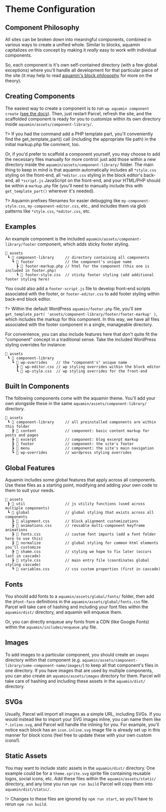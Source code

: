 # Theme Configuration

## Component Philosophy
All sites can be broken down into meaningful components, combined in various ways to create a unified whole. Similar to blocks, aquamin capitalizes on this concept by making it _really_ easy to work with individual components.

So, each component is it's own self-contained directory (with a few global exceptions) where you'll handle all development for that particular piece of the site (it may help to read [aquamin's block philosophy](/features/block-configuration#block-philosophy) for more on the theory).

## Creating Components

The easiest way to create a component is to run `wp aquamin component create` ([see the docs](features/wp-cli#wp-aquamin-component-create)). Then, just restart Parcel, refresh the site, and the scaffolded component is ready for you to customize within its own directory inside `aquamin/assets/component-library/`. 

?> If you had the command add a PHP template part, you'll conveniently find the get_template_part() call (including the appropriate file path) in the initial markup.php file comment, too.

Or, if you'd prefer to scaffold a component yourself, you may choose to add the necessary files manually for more control: just add those within a new directory inside the `aquamin/assets/component-library/` folder. The main thing to keep in mind is that aquamin automatically includes all `*style.css` styling on the front-end, all `*editor.css` styling in the block editor's back-end, all `*script.js` JavaScript on the front-end, and your HTML/PHP should be within a `markup.php` file (you'll need to manually include this with `get_template_part()` wherever it's needed).

?> Aquamin prefixes filenames for easier debugging like `my-component-style.css`, `my-component-editor.css`, etc., and includes them via glob patterns like `*style.css`, `*editor.css`, etc.

## Examples

An example component is the included `aquamin/assets/component-library/footer` component, which adds sticky footer styling.

```
📂 assets
 ┗ 📂 component-library     // directory containing all components
   ┗ 📂 footer              // the component's unique name
     ┣ 📄 footer-markup.php // html for the component (this one is included in footer.php) 
     ┗ 📄 footer-style.css  // sticky footer styling (add additional footer styling here)
```

You could also add a `footer-script.js` file to develop front-end scripts associated with the footer, or `footer-editor.css` to add footer styling within back-end block editor.

?> Within the default WordPress `aquamin/footer.php` file, you'll see `get_template_part( 'assets/component-library/footer/footer-markup' )`, which includes the markup for this component. In this way, we have all files associated with the footer component in a single, manageable directory.

For convenience, you can also include features here that don't quite fit the "component" concept in a traditional sense. Take the included WordPress styling overrides for instance:

```
📂 assets
 ┗ 📂 component-library
   ┗ 📂 wp-overrides    // the "component's" unique name
     ┣ 📄 wp-editor.css // wp styling overrides within the block editor
     ┗ 📄 wp-style.css  // wp styling overrides for the front-end
```

## Built In Components

The following components come with the aquamin theme. You'll add your own alongside these in the same `aquamin/assets/component-library/` directory.

```
📂 assets
 ┗ 📂 component-library     // all preinstalled components are within this folder
   ┣ 📂 content             // component: basic content markup for posts and pages
   ┣ 📂 excerpt             // component: blog excerpt markup
   ┣ 📂 footer              // component: the site's footer
   ┣ 📂 menu                // component: the site's main navigation
   ┗ 📂 wp-overrides        // wordpress styling overrides
```

## Global Features

Aquamin includes some global features that apply across all components. Use these files as a starting point, modifying and adding your own code to them to suit your needs.

```
📂 assets
 ┣ 📂 util                  // js utility functions (used across multiple components)
 ┗ 📂 global                // global styling that exists across all components
   ┣ 📄 alignment.css       // block alignment customizations
   ┣ 📄 animations.css      // reusable multi-component keyframe animations
   ┣ 📄 fonts.css           // custom font imports (add a font folder here to use this)
   ┣ 📂 normalize           // global styling for common html elements you'll customize
   ┣ 📄 shame.css           // styling we hope to fix later (occurs last in cascade)
   ┣ 📄 style.css           // main entry file (coordinates global styling cascade)
   ┗ 📄 variables.css       // css custom properties (first in cascade)
```

## Fonts
You should add fonts to a `aquamin/assets/global/fonts/` folder, then add the `@font-face` definitions in the `aquamin/assets/global/fonts.css` file. Parcel will take care of hashing and including your font files within the `aquamin/dist/` directory, and aquamin will enqueue them.

Or, you can directly enqueue any fonts from a CDN (like Google Fonts) within the `aquamin/includes/enqueue.php` file.

## Images

To add images to a particular component, you should create an `images` directory within that component (e.g. `aquamin/assets/component-library/some-component-name/images/`) to keep all that component's files in one directory. If you have images that are used by multiple components, you can also create an `aquamin/assets/images` directory for them. Parcel will take care of hashing and including these assets in the `aquamin/dist/` directory.

## SVGs

Usually, Parcel will import all images as a simple URL, including SVGs. If you would instead like to import your SVG images inline, you can name them like `*.inline.svg`, and Parcel will handle the inlining for you. For example, you'll notice each block has an `icon.inline.svg` image file is already set up in this manner for block icons (feel free to update these with your own custom icons!).

## Static Assets

You may want to include static assets in the `aquamin/dist/` directory. One example could be for a `theme.sprite.svg` sprite file containing reusable logos, social icons, etc. Add these files within the `aquamin/assets/static/` directory, and any time you run `npm run build` Parcel will copy them into `aquamin/dist/static/`.

!> Changes to these files are ignored by `npm run start`, so you'll have to rerun `npm run build`.